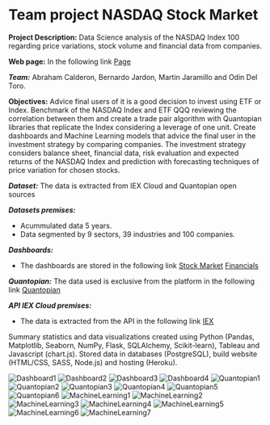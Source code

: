 # Team project NASDAQ Stock Market

**Project Description:** Data Science analysis of the NASDAQ Index 100 regarding price variations, stock volume and financial data from companies.

**Web page:** In the following link [Page](https://coding-stockmarket-2020.herokuapp.com/)

***Team:*** Abraham Calderon, Bernardo Jardon, Martin Jaramillo and Odin Del Toro.

**Objectives:** Advice final users of it is a good decision to invest using ETF or Index. Benchmark of the NASDAQ Index and ETF QQQ reviewing the correlation between them and create a trade pair algorithm with Quantopian libraries that replicate the Index considering a leverage of one unit. Create dashboards and Machine Learning models that advice the final user in the investment strategy by comparing companies. The investment strategy considers balance sheet, financial data, risk evaluation and expected returns of the NASDAQ Index and prediction with forecasting techniques of price variation for chosen stocks.

***Dataset:*** The data is extracted from IEX Cloud and Quantopian open sources

***Datasets premises:***  
* Acummulated data 5 years.
* Data segmented by 9 sectors, 39 industries and 100 companies.

***Dashboards:***  
* The dashboards are stored in the following link
[Stock Market](https://public.tableau.com/profile/odin.efren.del.toro.reyna#!/vizhome/StockMarketNASDAQ/DashboardPriceTrack)
[Financials](https://public.tableau.com/profile/odin.efren.del.toro.reyna#!/vizhome/NASDAQFinancialsFiscalDate2019-2020/DashboardFinancials)

***Quantopian:*** The data used is exclusive from the platform in the following link
[Quantopian](https://www.quantopian.com/)

***API IEX Cloud premises:***  
* The data is extracted from the API in the following link
[IEX](https://iexcloud.io/?gclid=Cj0KCQjw7sz6BRDYARIsAPHzrNLtRqK0vB8I_eTsoPRUBp8tH5ZjMdPxsWyTjNqgkZw813rQ0ZpjnGUaAjLPEALw_wcB)

Summary statistics and data visualizations created using Python (Pandas, Matplotlib, Seaborn, NumPy, Flask, SQLAlchemy, Scikit-learn), Tableau and Javascript (chart.js).
Stored data in databases (PostgreSQL), build website (HTML/CSS, SASS, Node.js) and hosting (Heroku).

![Dashboard1](static/img/Dashboard1.JPG)
![Dashboard2](static/img/Dashboard2.JPG)
![Dashboard3](static/img/Dashboard3.JPG)
![Dashboard4](static/img/Dashboard4.JPG)
![Quantopian1](static/img/Quantopian/NASDAQvsQQQ.JPG)
![Quantopian2](static/img/Quantopian/NASDAQvsQQQSpread.JPG)
![Quantopian3](static/img/Quantopian/NASDAQvsQQQNormalizedSpread.JPG)
![Quantopian4](static/img/Quantopian/NASDAQvsQQQRolling.JPG)
![Quantopian5](static/img/Quantopian/PTAOverview.JPG)
![Quantopian6](static/img/Quantopian/PipelineTradingAlgorithmNASDAQvsQQQ.JPG)
![MachineLearning1](static/img/MovingAverage.png)
![MachineLearning2](static/img/InvestmentReturnCompany.png)
![MachineLearning3](static/img/InvestmentReturnCompanies.png)
![MachineLearning4](static/img/CorrelationKDECompanies.png)
![MachineLearning5](static/img/CorrelationCompanies.png)
![MachineLearning6](static/img/DecisionMatrix.png)
![MachineLearning7](static/img/PriceForecasting.png)
